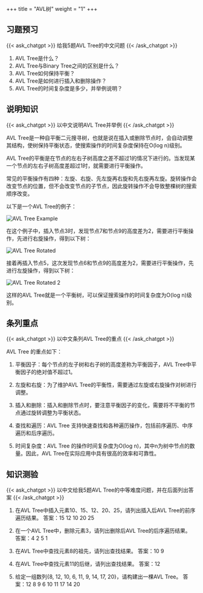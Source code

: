 +++
title = "AVL树"
weight = "1"
+++
## 习题预习
{{< ask_chatgpt >}}
给我5题AVL Tree的中文问题
{{< /ask_chatgpt >}}



1. AVL Tree是什么？ 
2. AVL Tree与Binary Tree之间的区别是什么？ 
3. AVL Tree如何保持平衡？ 
4. AVL Tree是如何进行插入和删除操作？ 
5. AVL Tree的时间复杂度是多少，并举例说明？   

## 说明知识
{{< ask_chatgpt >}}
以中文说明AVL Tree并举例
{{< /ask_chatgpt >}}



AVL Tree是一种自平衡二元搜寻树，也就是说在插入或删除节点时，会自动调整其结构，使树保持平衡状态，使搜索操作的时间复杂度保持在O(log n)级别。

AVL Tree的平衡是在节点的左右子树高度之差不超过1的情况下进行的。当发现某一个节点的左右子树高度差超过1时，就需要进行平衡操作。

常见的平衡操作有四种：左旋、右旋、先左旋再右旋和先右旋再左旋。旋转操作会改变节点的位置，但不会改变节点的子节点，因此旋转操作不会导致整棵树的搜索顺序改变。

以下是一个AVL Tree的例子：

![AVL Tree Example](https://i.imgur.com/ndKjJuX.png)

在这个例子中，插入节点3时，发现节点7和节点9的高度差为2，需要进行平衡操作，先进行右旋操作，得到以下树：

![AVL Tree Rotated](https://i.imgur.com/ZJvGU23.png)

接着再插入节点5，这次发现节点6和节点9的高度差为2，需要进行平衡操作，先进行左旋操作，得到以下树：

![AVL Tree Rotated 2](https://i.imgur.com/eMu6M8f.png)

这样的AVL Tree就是一个平衡树，可以保证搜索操作的时间复杂度为O(log n)级别。   

## 条列重点
{{< ask_chatgpt >}}
以中文条列AVL Tree的重点
{{< /ask_chatgpt >}}



AVL Tree 的重点如下：

1. 平衡因子：每个节点的左子树和右子树的高度差称为平衡因子，AVL Tree中平衡因子的绝对值不超过1。

2. 左旋和右旋：为了维护AVL Tree的平衡性，需要通过左旋或右旋操作对树进行调整。

3. 插入和删除：插入和删除节点时，要注意平衡因子的变化，需要将不平衡的节点通过旋转调整为平衡状态。

4. 查找和遍历：AVL Tree 支持快速查找和各种遍历操作，包括前序遍历、中序遍历和后序遍历。

5. 时间复杂度：AVL Tree 的操作时间复杂度为O(log n)，其中n为树中节点的数量。因此，AVL Tree在实际应用中具有很高的效率和可靠性。   

## 知识测验
{{< ask_chatgpt >}}
以中文给我5题AVL Tree的中等难度问题，并在后面列出答案
{{< /ask_chatgpt >}}



1. 在AVL Tree中插入元素10、15、12、20、25，请列出插入后AVL Tree的前序遍历结果。
答案：15 12 10 20 25

2. 在一个AVL Tree中，删除元素3，请列出删除后AVL Tree的后序遍历结果。
答案：4 2 5 1

3. 在AVL Tree中查找元素8的祖先，请列出查找结果。
答案：10 9

4. 在AVL Tree中查找元素11的后继，请列出查找结果。
答案：12

5. 给定一组数列{8, 12, 10, 6, 11, 9, 14, 17, 20}，请构建出一棵AVL Tree。
答案：12 8 9 6 10 11 17 14 20   

